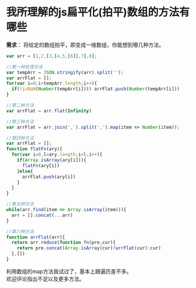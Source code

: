 # 我所理解的js扁平化(拍平)数组的方法有哪些
**需求**：
将给定的数组拍平，即变成一维数组，你能想到哪几种方法。

```js
var arr = [1,2,[3,[4,5,[6]],7],8];
```

```js
//第一种处理方法
var tempArr = JSON.stringify(arr).split('');
var arrFlat = [];
for(var i=0;i<tempArr.length;i++){
  if(!isNaN(Number(tempArr[i]))) arrFlat.push(Number(tempArr[i]))
}
```
```js
//第二种方法
var arrFlat = arr.flat(Infinity)
```

```js
//第三种方法
var arrFlat = arr.join(',').split(',').map(item => Number(item));
```

```js
//第四种方法
var arrFlat = [];
function flatFn(ary){
  for(var i=0,l=ary.length;i<l;i++){
    if(Array.isArray(ary[i])){
      flatFn(ary[i])
    }else{
      arrFlat.push(ary[i])
    }
  }
}
```

```js
//第五种方法
while(arr.find(item => Array.isArray(item))){
  arr = [].concat(...arr)
}
```

```js
//第六种方法
function arrFlat(arr){
  return arr.reduce(function fn(pre,cur){
    return pre.concat(Array.isArray(cur)?arrFlat(cur):cur)
  },[])
}
```
利用数组的map方法我试过了，基本上跟遍历差不多。<br />
欢迎评论指出不足以及更多方法。